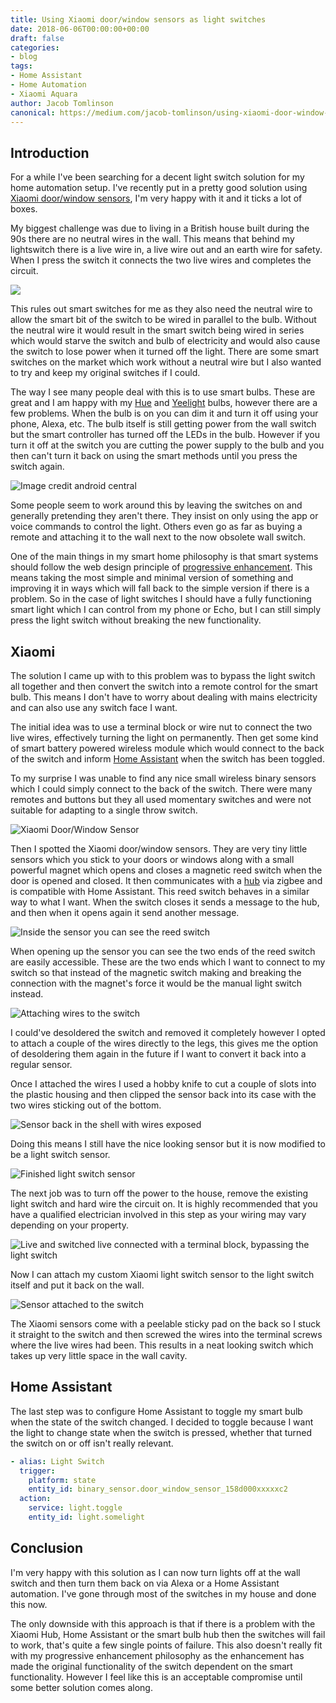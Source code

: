 ```yaml
---
title: Using Xiaomi door/window sensors as light switches
date: 2018-06-06T00:00:00+00:00
draft: false
categories:
- blog
tags:
- Home Assistant
- Home Automation
- Xiaomi Aquara
author: Jacob Tomlinson
canonical: https://medium.com/jacob-tomlinson/using-xiaomi-door-window-sensors-as-light-switches-ce29d00aa981
---
```


## Introduction

For a while I've been searching for a decent light switch solution for my home automation setup. I've recently put in a pretty good solution using [Xiaomi door/window sensors](https://xiaomi-mi.com/mi-smart-home/xiaomi-mi-door-window-sensors/), I'm very happy with it and it ticks a lot of boxes.

My biggest challenge was due to living in a British house built during the 90s there are no neutral wires in the wall. This means that behind my lightswitch there is a live wire in, a live wire out and an earth wire for safety. When I press the switch it connects the two live wires and completes the circuit.

![](https://miro.medium.com/max/1000/1*VBKi6FUSR2RfUcqSObb8qA.png)

This rules out smart switches for me as they also need the neutral wire to allow the smart bit of the switch to be wired in parallel to the bulb. Without the neutral wire it would result in the smart switch being wired in series which would starve the switch and bulb of electricity and would also cause the switch to lose power when it turned off the light. There are some smart switches on the market which work without a neutral wire but I also wanted to try and keep my original switches if I could.

The way I see many people deal with this is to use smart bulbs. These are great and I am happy with my [Hue](https://www2.meethue.com/en-gb?origin=rHzPFKJg&pcrid=190888095499|mckv|srHzPFKJg_dc|plid||slid||&gclid=Cj0KCQjw6pLZBRCxARIsALaaY9ZVgDXUqx_BmRyGYvDrWACSV86BSBEUH3aV0qKSRNCGhklYG1I2lZQaAuLuEALw_wcB) and [Yeelight](https://www.yeelight.com/) bulbs, however there are a few problems. When the bulb is on you can dim it and turn it off using your phone, Alexa, etc. The bulb itself is still getting power from the wall switch but the smart controller has turned off the LEDs in the bulb. However if you turn it off at the switch you are cutting the power supply to the bulb and you then can't turn it back on using the smart methods until you press the switch again.

![](https://miro.medium.com/max/1000/1*bNNwq8BopCQKyYgh60iruw.jpeg "Image credit android central")

Some people seem to work around this by leaving the switches on and generally pretending they aren't there. They insist on only using the app or voice commands to control the light. Others even go as far as buying a remote and attaching it to the wall next to the now obsolete wall switch.

One of the main things in my smart home philosophy is that smart systems should follow the web design principle of [progressive enhancement](https://en.wikipedia.org/wiki/Progressive_enhancement). This means taking the most simple and minimal version of something and improving it in ways which will fall back to the simple version if there is a problem. So in the case of light switches I should have a fully functioning smart light which I can control from my phone or Echo, but I can still simply press the light switch without breaking the new functionality.

## Xiaomi

The solution I came up with to this problem was to bypass the light switch all together and then convert the switch into a remote control for the smart bulb. This means I don't have to worry about dealing with mains electricity and can also use any switch face I want.

The initial idea was to use a terminal block or wire nut to connect the two live wires, effectively turning the light on permanently. Then get some kind of smart battery powered wireless module which would connect to the back of the switch and inform [Home Assistant](https://www.home-assistant.io/) when the switch has been toggled.

To my surprise I was unable to find any nice small wireless binary sensors which I could simply connect to the back of the switch. There were many remotes and buttons but they all used momentary switches and were not suitable for adapting to a single throw switch.

![](https://miro.medium.com/max/1000/1*_vhx0VCyEdpN9BHGn4uoUA.jpeg "Xiaomi Door/Window Sensor")

Then I spotted the Xiaomi door/window sensors. They are very tiny little sensors which you stick to your doors or windows along with a small powerful magnet which opens and closes a magnetic reed switch when the door is opened and closed. It then communicates with a [hub](https://xiaomi-mi.com/mi-smart-home/xiaomi-mi-gateway-2/) via zigbee and is compatible with Home Assistant. This reed switch behaves in a similar way to what I want. When the switch closes it sends a message to the hub, and then when it opens again it send another message.

![](https://miro.medium.com/max/1400/1*PwS6qR-ws-zVlS3QyCQGDw.jpeg "Inside the sensor you can see the reed switch")

When opening up the sensor you can see the two ends of the reed switch are easily accessible. These are the two ends which I want to connect to my switch so that instead of the magnetic switch making and breaking the connection with the magnet's force it would be the manual light switch instead.

![](https://miro.medium.com/max/1400/1*Vsw0RZDcWbtYGPQ3oCIjFw.jpeg "Attaching wires to the switch")

I could've desoldered the switch and removed it completely however I opted to attach a couple of the wires directly to the legs, this gives me the option of desoldering them again in the future if I want to convert it back into a regular sensor.

Once I attached the wires I used a hobby knife to cut a couple of slots into the plastic housing and then clipped the sensor back into its case with the two wires sticking out of the bottom.

![](https://miro.medium.com/max/1400/1*PhRtSwXcSH6ApcLI0AX96Q.jpeg "Sensor back in the shell with wires exposed")

Doing this means I still have the nice looking sensor but it is now modified to be a light switch sensor.

![](https://miro.medium.com/max/1400/1*kUF35iEdZVDi-XC6n8BQEA.jpeg "Finished light switch sensor")

The next job was to turn off the power to the house, remove the existing light switch and hard wire the circuit on. It is highly recommended that you have a qualified electrician involved in this step as your wiring may vary depending on your property.

![](https://miro.medium.com/max/1400/1*WRF9FIvS66phaWeDH8wang.jpeg "Live and switched live connected with a terminal block, bypassing the light switch")

Now I can attach my custom Xiaomi light switch sensor to the light switch itself and put it back on the wall.

![](https://miro.medium.com/max/1400/1*tzMak2f20dcTRHKXL_zA2g.jpeg "Sensor attached to the switch")

The Xiaomi sensors come with a peelable sticky pad on the back so I stuck it straight to the switch and then screwed the wires into the terminal screws where the live wires had been. This results in a neat looking switch which takes up very little space in the wall cavity.

## Home Assistant

The last step was to configure Home Assistant to toggle my smart bulb when the state of the switch changed. I decided to toggle because I want the light to change state when the switch is pressed, whether that turned the switch on or off isn't really relevant.

```yaml
- alias: Light Switch
  trigger:
    platform: state
    entity_id: binary_sensor.door_window_sensor_158d000xxxxxc2
  action:
    service: light.toggle
    entity_id: light.somelight
```

## Conclusion

I'm very happy with this solution as I can now turn lights off at the wall switch and then turn them back on via Alexa or a Home Assistant automation. I've gone through most of the switches in my house and done this now.

The only downside with this approach is that if there is a problem with the Xiaomi Hub, Home Assistant or the smart bulb hub then the switches will fail to work, that's quite a few single points of failure. This also doesn't really fit with my progressive enhancement philosophy as the enhancement has made the original functionality of the switch dependent on the smart functionality. However I feel like this is an acceptable compromise until some better solution comes along.
